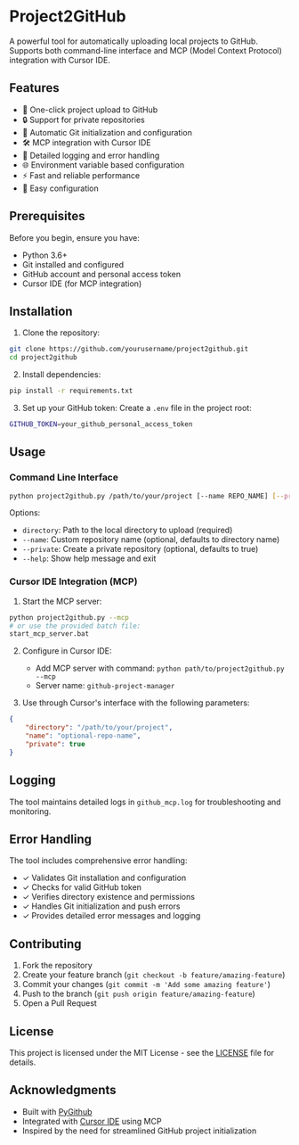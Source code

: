# Project2GitHub

A powerful tool for automatically uploading local projects to GitHub. Supports both command-line interface and MCP (Model Context Protocol) integration with Cursor IDE.

## Features

- 🚀 One-click project upload to GitHub
- 🔒 Support for private repositories
- 🔄 Automatic Git initialization and configuration
- 🛠️ MCP integration with Cursor IDE
- 📝 Detailed logging and error handling
- 🌐 Environment variable based configuration
- ⚡ Fast and reliable performance
- 🔧 Easy configuration

## Prerequisites

Before you begin, ensure you have:
- Python 3.6+
- Git installed and configured
- GitHub account and personal access token
- Cursor IDE (for MCP integration)

## Installation

1. Clone the repository:
```bash
git clone https://github.com/yourusername/project2github.git
cd project2github
```

2. Install dependencies:
```bash
pip install -r requirements.txt
```

3. Set up your GitHub token:
Create a `.env` file in the project root:
```bash
GITHUB_TOKEN=your_github_personal_access_token
```

## Usage

### Command Line Interface

```bash
python project2github.py /path/to/your/project [--name REPO_NAME] [--private]
```

Options:
- `directory`: Path to the local directory to upload (required)
- `--name`: Custom repository name (optional, defaults to directory name)
- `--private`: Create a private repository (optional, defaults to true)
- `--help`: Show help message and exit

### Cursor IDE Integration (MCP)

1. Start the MCP server:
```bash
python project2github.py --mcp
# or use the provided batch file:
start_mcp_server.bat
```

2. Configure in Cursor IDE:
   - Add MCP server with command: `python path/to/project2github.py --mcp`
   - Server name: `github-project-manager`

3. Use through Cursor's interface with the following parameters:
```json
{
    "directory": "/path/to/your/project",
    "name": "optional-repo-name",
    "private": true
}
```

## Logging

The tool maintains detailed logs in `github_mcp.log` for troubleshooting and monitoring.

## Error Handling

The tool includes comprehensive error handling:
- ✓ Validates Git installation and configuration
- ✓ Checks for valid GitHub token
- ✓ Verifies directory existence and permissions
- ✓ Handles Git initialization and push errors
- ✓ Provides detailed error messages and logging

## Contributing

1. Fork the repository
2. Create your feature branch (`git checkout -b feature/amazing-feature`)
3. Commit your changes (`git commit -m 'Add some amazing feature'`)
4. Push to the branch (`git push origin feature/amazing-feature`)
5. Open a Pull Request

## License

This project is licensed under the MIT License - see the [LICENSE](LICENSE) file for details.

## Acknowledgments

- Built with [PyGithub](https://github.com/PyGithub/PyGithub)
- Integrated with [Cursor IDE](https://cursor.sh/) using MCP
- Inspired by the need for streamlined GitHub project initialization
